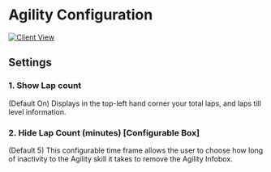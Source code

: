 # Agility Configuration

[![Client View](https://thumbs.gfycat.com/BestDismalFantail-size_restricted.gif)](https://gfycat.com/BestDismalFantail)

## Settings

### 1. Show Lap count

(Default On) Displays in the top-left hand corner your total laps, and laps till level information.

### 2. Hide Lap Count (minutes) [Configurable Box]

(Default 5) This configurable time frame allows the user to choose how long of inactivity to the Agility skill it takes to remove the Agility Infobox.


